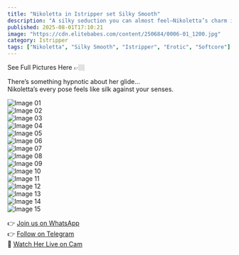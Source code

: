 ```yaml
---
title: "Nikoletta in Istripper set Silky Smooth"
description: "A silky seduction you can almost feel—Nikoletta’s charm is smooth, soft, and unforgettable."
published: 2025-08-01T17:10:21
image: "https://cdn.elitebabes.com/content/250684/0006-01_1200.jpg"
category: Istripper
tags: ["Nikoletta", "Silky Smooth", "Istripper", "Erotic", "Softcore"]
---
```


See Full Pictures Here 👉🏼

There’s something hypnotic about her glide...  
Nikoletta’s every pose feels like silk against your senses.

![Image 01](https://cdn.elitebabes.com/content/250684/0006-01_1200.jpg)  
![Image 02](https://cdn.elitebabes.com/content/250684/0006-02_1200.jpg)  
![Image 03](https://cdn.elitebabes.com/content/250684/0006-03_1200.jpg)  
![Image 04](https://cdn.elitebabes.com/content/250684/0006-04_1200.jpg)  
![Image 05](https://cdn.elitebabes.com/content/250684/0006-05_1200.jpg)  
![Image 06](https://cdn.elitebabes.com/content/250684/0006-06_1200.jpg)  
![Image 07](https://cdn.elitebabes.com/content/250684/0006-07_1200.jpg)  
![Image 08](https://cdn.elitebabes.com/content/250684/0006-08_1200.jpg)  
![Image 09](https://cdn.elitebabes.com/content/250684/0006-09_1200.jpg)  
![Image 10](https://cdn.elitebabes.com/content/250684/0006-10_1200.jpg)  
![Image 11](https://cdn.elitebabes.com/content/250684/0006-11_1200.jpg)  
![Image 12](https://cdn.elitebabes.com/content/250684/0006-12_1200.jpg)  
![Image 13](https://cdn.elitebabes.com/content/250684/0006-13_1200.jpg)  
![Image 14](https://cdn.elitebabes.com/content/250684/0006-14_1200.jpg)  
![Image 15](https://cdn.elitebabes.com/content/250684/0006-15_1200.jpg)

👉 [Join us on WhatsApp](https://redirecting-kappa.vercel.app/)  
👉 [Follow on Telegram](https://redirecting-kappa.vercel.app/)  
🔞 [Watch Her Live on Cam](https://redirecting-kappa.vercel.app/)